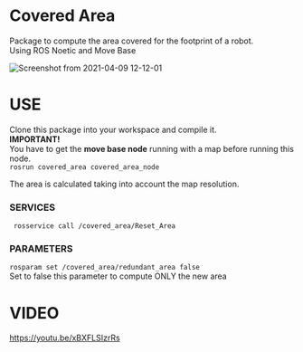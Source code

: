 # Covered Area
Package to compute the area covered for the footprint of a robot.  
Using ROS Noetic and Move Base

![Screenshot from 2021-04-09 12-12-01](https://user-images.githubusercontent.com/59148199/114165479-d2d95000-992c-11eb-909f-fce6e50bddf8.png)

# USE

Clone this package into your workspace and compile it.  
**IMPORTANT!**  
You have to get the **move base node** running with a map before running this node.  
``` rosrun covered_area covered_area_node ```  

The area is calculated taking into account the map resolution.  

### SERVICES
``` rosservice call /covered_area/Reset_Area``` 
### PARAMETERS
``` rosparam set /covered_area/redundant_area false ```  
Set to false this parameter to compute ONLY the new area  

# VIDEO
https://youtu.be/xBXFLSIzrRs
